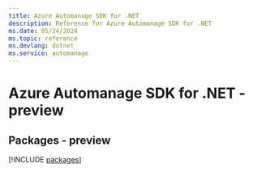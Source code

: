 ```yaml
---
title: Azure Automanage SDK for .NET
description: Reference for Azure Automanage SDK for .NET
ms.date: 05/24/2024
ms.topic: reference
ms.devlang: dotnet
ms.service: automanage
---
```

# Azure Automanage SDK for .NET - preview
## Packages - preview
[!INCLUDE [packages](automanage-index.md)]